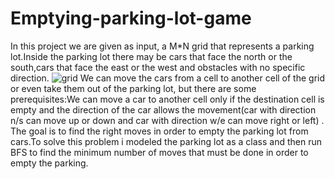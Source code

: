 # Emptying-parking-lot-game
In this project we are given as input, a M*N grid that represents a parking lot.Inside the parking lot there may
be cars that face the north or the south,cars that face the east or the west and obstacles with no specific direction. 
![grid](https://github.com/AnestisZotos/Emptying-parking-lot-game/assets/123301659/eec4646e-89ee-42ef-b9f5-b635f573a984)
We can move the cars from a cell to another cell of the grid or even take them out of the parking lot, but there
are some prerequisites:We can move a car to another cell only if the destination cell is empty and the direction of the
car allows the movement(car with direction n/s can move up or down and car with direction w/e can move right or left) .
The goal is to find the right moves in order to empty the parking lot from cars.To solve this problem i modeled the parking lot
as a class and then run BFS to find the minimum number of moves that must be done in order to empty the parking.
